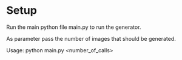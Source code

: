# Setup

Run the main python file main.py to run the generator.

As parameter pass the number of images that should be generated.

Usage: python main.py <number_of_calls>
